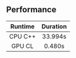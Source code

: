 
## Performance

| Runtime | Duration |
|:-------:|:--------:|
|CPU C++ |33.994s|
|GPU CL  |0.480s  | 

